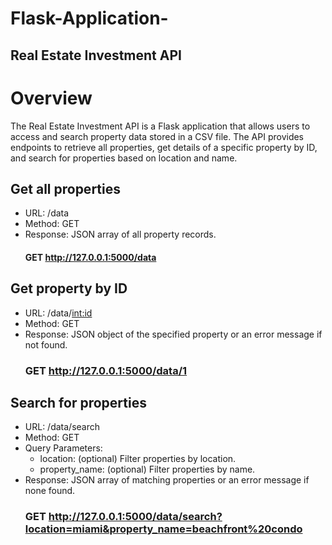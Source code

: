 # Flask-Application-
## Real Estate Investment API

# Overview
The Real Estate Investment API is a Flask application that allows users to access and search property data stored in a CSV file. The API provides endpoints to retrieve all properties, get details of a specific property by ID, and search for properties based on location and name.

## Get all properties
- URL: /data
- Method: GET
- Response: JSON array of all property records.
  #### GET http://127.0.0.1:5000/data

## Get property by ID
- URL: /data/<int:id>
- Method: GET
- Response: JSON object of the specified property or an error message if not found.
  ### GET http://127.0.0.1:5000/data/1

## Search for properties
- URL: /data/search
- Method: GET
- Query Parameters:
  - location: (optional) Filter properties by location.
  - property_name: (optional) Filter properties by name.
- Response: JSON array of matching properties or an error message if none found.
  ### GET http://127.0.0.1:5000/data/search?location=miami&property_name=beachfront%20condo
